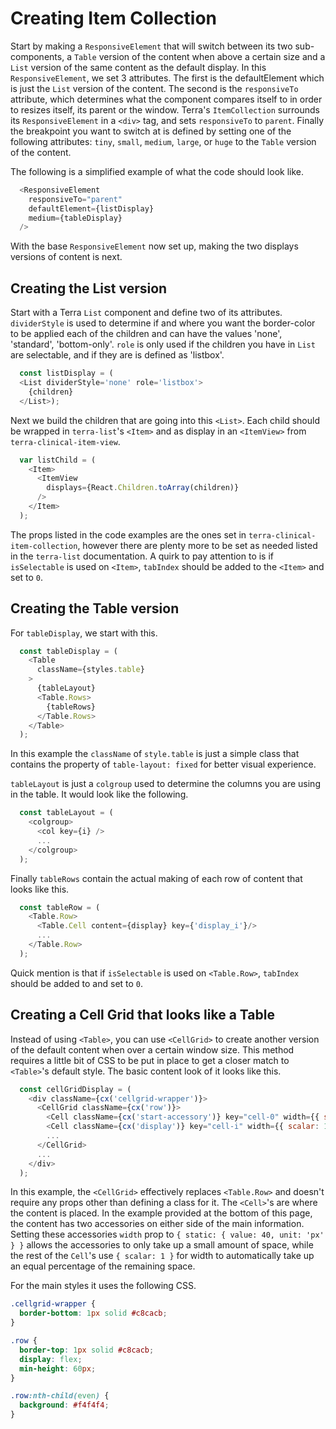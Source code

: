 # Creating Item Collection

Start by making a `ResponsiveElement` that will switch between its two sub-components, a `Table` version of the content when above a certain size and a `List` version of the same content as the default display. In this `ResponsiveElement`, we set 3 attributes. The first is the defaultElement which is just the `List` version of the content. The second is the `responsiveTo` attribute, which determines what the component compares itself to in order to resizes itself, its parent or the window. Terra's `ItemCollection` surrounds its `ResponsiveElement` in a `<div>` tag, and sets `responsiveTo` to `parent`. Finally the breakpoint you want to switch at is defined by setting one of the following attributes: `tiny`, `small`, `medium`, `large`, or `huge` to the `Table` version of the content.

The following is a simplified example of what the code should look like.

```javascript
  <ResponsiveElement
    responsiveTo="parent"
    defaultElement={listDisplay}
    medium={tableDisplay}
  />
```

With the base `ResponsiveElement` now set up, making the two displays versions of content is next.

## Creating the List version

Start with a Terra `List` component and define two of its attributes. `dividerStyle` is used to determine if and where you want the border-color to be applied each of the children and can have the values 'none', 'standard', 'bottom-only'. `role` is only used if the children you have in `List` are selectable, and if they are is defined as 'listbox'.

```javascript
  const listDisplay = (
  <List dividerStyle='none' role='listbox'>
    {children}
  </List>);
```

Next we build the children that are going into this `<List>`. Each child should be wrapped in `terra-list`'s `<Item>` and as display in an `<ItemView>` from `terra-clinical-item-view`.

```javascript
  var listChild = (
    <Item>
      <ItemView
        displays={React.Children.toArray(children)}
      />
    </Item>
  );
```

The props listed in the code examples are the ones set in `terra-clinical-item-collection`, however there are plenty more to be set as needed listed in the `terra-list` documentation. A quirk to pay attention to is if `isSelectable` is used on `<Item>`, `tabIndex` should be added to the `<Item>` and set to `0`.

## Creating the Table version

For `tableDisplay`, we start with this.

```javascript
  const tableDisplay = (
    <Table
      className={styles.table}
    >
      {tableLayout}
      <Table.Rows>
        {tableRows}
      </Table.Rows>
    </Table>
  );
```

In this example the `className` of `style.table` is just a simple class that contains the property of `table-layout: fixed` for better visual experience.

`tableLayout` is just a `colgroup` used to determine the columns you are using in the table. It would look like the following.

```javascript
  const tableLayout = (
    <colgroup>
      <col key={i} />
      ...
    </colgroup>
  );
```

Finally `tableRows` contain the actual making of each row of content that looks like this.

```javascript
  const tableRow = (
    <Table.Row>
      <Table.Cell content={display} key={'display_i'}/>
      ...
    </Table.Row>
  );
```

Quick mention is that if `isSelectable` is used on `<Table.Row>`, `tabIndex` should be added to and set to `0`.

## Creating a Cell Grid that looks like a Table

Instead of using `<Table>`, you can use `<CellGrid>` to create another version of the default content when over a certain window size. This method requires a little bit of CSS to be put in place to get a closer match to `<Table>`'s default style. The basic content look of it looks like this.

```javascript
  const cellGridDisplay = (
    <div className={cx('cellgrid-wrapper')}>
      <CellGrid className={cx('row')}>
        <Cell className={cx('start-accessory')} key="cell-0" width={{ static: { value: 40, unit: 'px' } }}>{startAccessory}</Cell>
        <Cell className={cx('display')} key="cell-i" width={{ scalar: 1 }}>{display}</Cell>
        ...
      </CellGrid>
      ...
    </div>
  );
```

In this example, the `<CellGrid>` effectively replaces `<Table.Row>` and doesn't require any props other than defining a class for it. The `<Cell>`'s are where the content is placed. In the example provided at the bottom of this page, the content has two accessories on either side of the main information. Setting these accessories `width` prop to `{ static: { value: 40, unit: 'px' } }` allows the accessories to only take up a small amount of space, while the rest of the `Cell`'s use `{ scalar: 1 }` for width to automatically take up an equal percentage of the remaining space.

For the main styles it uses the following CSS.

```css
.cellgrid-wrapper {
  border-bottom: 1px solid #c8cacb;
}

.row {
  border-top: 1px solid #c8cacb;
  display: flex;
  min-height: 60px;
}

.row:nth-child(even) {
  background: #f4f4f4;
}
```
